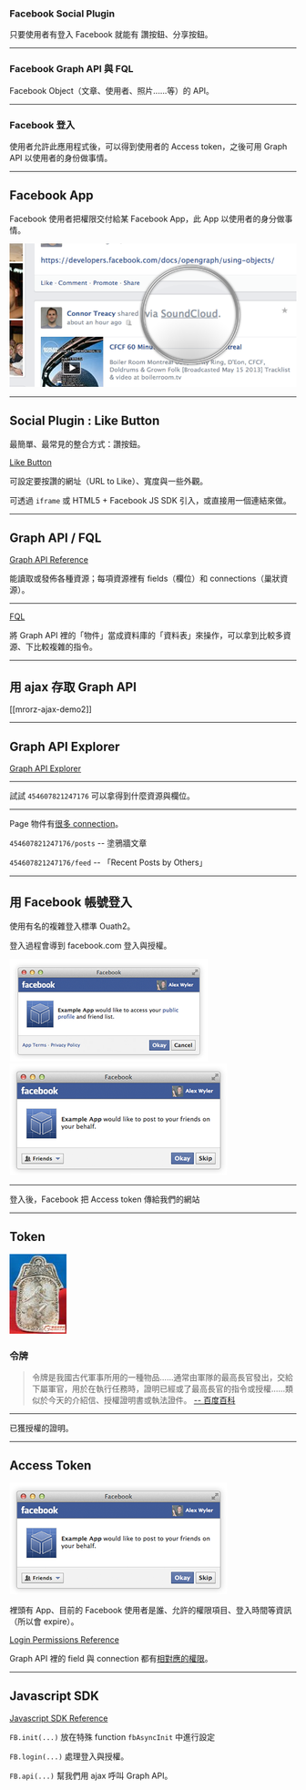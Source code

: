 ### Facebook Social Plugin

只要使用者有登入 Facebook 就能有   讚按鈕、分享按鈕。

- - -

### Facebook Graph API 與 FQL

Facebook Object（文章、使用者、照片......等）的 API。

- - -

### Facebook 登入

使用者允許此應用程式後，可以得到使用者的 Access token，之後可用 Graph API 以使用者的身份做事情。

---

Facebook App
------------

Facebook 使用者把權限交付給某 Facebook App，此 App 以使用者的身分做事情。

![Facebook App attribution](images/http/app-attribution.png)

---

Social Plugin : Like Button
---------

最簡單、最常見的整合方式：讚按鈕。

[Like Button](https://developers.facebook.com/docs/reference/plugins/like/)

可設定要按讚的網址（URL to Like）、寬度與一些外觀。

可透過 `iframe` 或 HTML5 + Facebook JS SDK 引入，或直接用一個連結來做。

---

Graph API / FQL
---------------

[Graph API Reference](https://developers.facebook.com/docs/reference/api/)

能讀取或發佈各種資源；每項資源裡有 fields（欄位）和 connections（巢狀資源）。

- - -

[FQL](https://developers.facebook.com/docs/reference/fql/)

將 Graph API 裡的「物件」當成資料庫的「資料表」來操作，可以拿到比較多資源、下比較複雜的指令。

---

用 ajax 存取 Graph API
------------

[[mrorz-ajax-demo2]]

---

Graph API Explorer
-------------------

[Graph API Explorer](https://developers.facebook.com/tools/explorer)

- - -

試試 `454607821247176` 可以拿得到什麼資源與欄位。

- - -

Page 物件有[很多 connection](https://developers.facebook.com/docs/reference/api/page/#connections)。

`454607821247176/posts` -- 塗鴉牆文章

`454607821247176/feed` -- 「Recent Posts by Others」

---

用 Facebook 帳號登入
----------

使用有名的複雜登入標準 Ouath2。

登入過程會導到 facebook.com 登入與授權。

![登入畫面](images/http/login.png) ![進階授權畫面](images/http/extended.png)

- - -

登入後，Facebook 把 Access token 傳給我們的網站

---

Token
-----

![令牌](images/http/token.jpg)

### 令牌

> 令牌是我國古代軍事所用的一種物品......通常由軍隊的最高長官發出，交給下屬軍官，用於在執行任務時，證明已經或了最高長官的指令或授權......類似於今天的介紹信、授權證明書或執法證件。
<a href="http://baike.baidu.com/view/544102.htm">-- 百度百科</a>

<div class="fragment">
  <hr>

  已獲授權的證明。
</div>

---

Access Token
------------

![進階授權畫面](images/http/extended.png)

裡頭有 App、目前的 Facebook 使用者是誰、允許的權限項目、登入時間等資訊（所以會 expire）。

[Login Permissions Reference](https://developers.facebook.com/docs/reference/login/#permissions)

Graph API 裡的 field 與 connection 都有[相對應的權限](https://developers.facebook.com/docs/reference/api/page/#connections)。

---

Javascript SDK
-------------

[Javascript SDK Reference](https://developers.facebook.com/docs/reference/javascript/)

`FB.init(...)` 放在特殊 function `fbAsyncInit` 中進行設定

`FB.login(...)` 處理登入與授權。

`FB.api(...)` 幫我們用 ajax 呼叫 Graph API。
